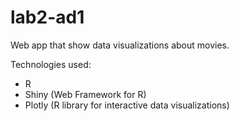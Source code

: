 # lab2-ad1
Web app that show data visualizations about movies. 

Technologies used:
- R
- Shiny (Web Framework for R)
- Plotly (R library for interactive data visualizations)
